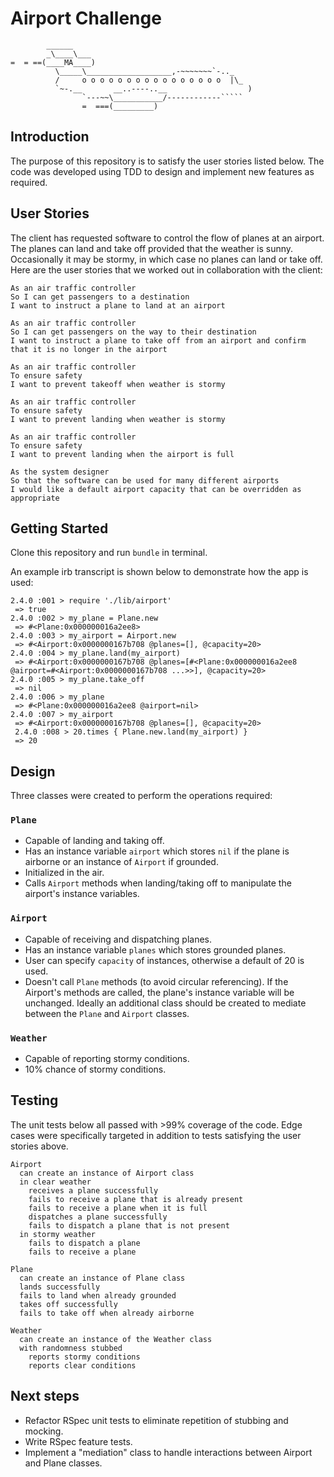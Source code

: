 # Airport Challenge

```
        ______
        _\____\___
=  = ==(____MA____)
          \_____\___________________,-~~~~~~~`-.._
          /     o o o o o o o o o o o o o o o o  |\_
          `~-.__       __..----..__                  )
                `---~~\___________/------------`````
                =  ===(_________)

```



## Introduction
The purpose of this repository is to satisfy the user stories listed below. The code was developed using TDD to design and implement new features as required.

## User Stories
The client has requested software to control the flow of planes at an airport. The planes can land and take off provided that the weather is sunny. Occasionally it may be stormy, in which case no planes can land or take off.  Here are the user stories that we worked out in collaboration with the client:

```
As an air traffic controller
So I can get passengers to a destination
I want to instruct a plane to land at an airport

As an air traffic controller
So I can get passengers on the way to their destination
I want to instruct a plane to take off from an airport and confirm that it is no longer in the airport

As an air traffic controller
To ensure safety
I want to prevent takeoff when weather is stormy

As an air traffic controller
To ensure safety
I want to prevent landing when weather is stormy

As an air traffic controller
To ensure safety
I want to prevent landing when the airport is full

As the system designer
So that the software can be used for many different airports
I would like a default airport capacity that can be overridden as appropriate
```

## Getting Started
Clone this repository and run `bundle` in terminal.

An example irb transcript is shown below to demonstrate how the app is used:

```
2.4.0 :001 > require './lib/airport'
 => true
2.4.0 :002 > my_plane = Plane.new
 => #<Plane:0x000000016a2ee8>
2.4.0 :003 > my_airport = Airport.new
 => #<Airport:0x0000000167b708 @planes=[], @capacity=20>
2.4.0 :004 > my_plane.land(my_airport)
 => #<Airport:0x0000000167b708 @planes=[#<Plane:0x000000016a2ee8 @airport=#<Airport:0x0000000167b708 ...>>], @capacity=20>
2.4.0 :005 > my_plane.take_off
 => nil
2.4.0 :006 > my_plane
 => #<Plane:0x000000016a2ee8 @airport=nil>
2.4.0 :007 > my_airport
 => #<Airport:0x0000000167b708 @planes=[], @capacity=20>
 2.4.0 :008 > 20.times { Plane.new.land(my_airport) }
 => 20
```

## Design
Three classes were created to perform the operations required:

### `Plane`
- Capable of landing and taking off.
- Has an instance variable `airport` which stores `nil` if the plane is airborne or an instance of `Airport` if grounded.
- Initialized in the air.
- Calls `Airport` methods when landing/taking off to manipulate the airport's instance variables.

### `Airport`
- Capable of receiving and dispatching planes.
- Has an instance variable `planes` which stores grounded planes.
- User can specify `capacity` of instances, otherwise a default of 20 is used.
- Doesn't call `Plane` methods (to avoid circular referencing). If the Airport's methods are called, the plane's instance variable will be unchanged. Ideally an additional class should be created to mediate between the `Plane` and `Airport` classes.

### `Weather`
- Capable of reporting stormy conditions.
- 10% chance of stormy conditions.

## Testing
The unit tests below all passed with >99% coverage of the code. Edge cases were specifically targeted in addition to tests satisfying the user stories above.

```
Airport
  can create an instance of Airport class
  in clear weather
    receives a plane successfully
    fails to receive a plane that is already present
    fails to receive a plane when it is full
    dispatches a plane successfully
    fails to dispatch a plane that is not present
  in stormy weather
    fails to dispatch a plane
    fails to receive a plane

Plane
  can create an instance of Plane class
  lands successfully
  fails to land when already grounded
  takes off successfully
  fails to take off when already airborne

Weather
  can create an instance of the Weather class
  with randomness stubbed
    reports stormy conditions
    reports clear conditions
```

## Next steps
- Refactor RSpec unit tests to eliminate repetition of stubbing and mocking.
- Write RSpec feature tests.
- Implement a "mediation" class to handle interactions between Airport and Plane classes.
